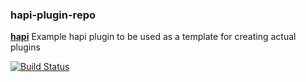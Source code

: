 ### hapi-plugin-repo

[**hapi**](https://github.com/spumko/hapi) Example hapi plugin to be used as a template for creating actual plugins

[![Build Status](https://travis-ci.org/ryanfitz/hapi-plugin-repo.png?branch=master)](https://travis-ci.org/ryanfitz/hapi-plugin-repo)
